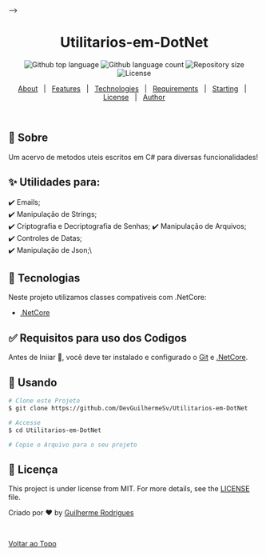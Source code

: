 <!-- <div align="center" id="top"> 
  <img src="./.github/app.gif" alt="Utilitarios-em-DotNet" />

  &#xa0;

  <!-- <a href="https://Utilitarios-em-DotNet.netlify.app">Demo</a> -->
</div> -->

<h1 align="center">Utilitarios-em-DotNet</h1>

<p align="center">
  <img alt="Github top language" src="https://img.shields.io/github/languages/top/DevGuilhermeSv/Utilitarios-em-DotNet?color=56BEB8">

  <img alt="Github language count" src="https://img.shields.io/github/languages/count/DevGuilhermeSv/Utilitarios-em-DotNet?color=56BEB8">

  <img alt="Repository size" src="https://img.shields.io/github/repo-size/DevGuilhermeSv/Utilitarios-em-DotNet?color=56BEB8">

  <img alt="License" src="https://img.shields.io/github/license/DevGuilhermeSv/Utilitarios-em-DotNet?color=56BEB8">

  <!-- <img alt="Github issues" src="https://img.shields.io/github/issues/DevGuilhermeSv/Utilitarios-em-DotNet?color=56BEB8" /> -->

  <!-- <img alt="Github forks" src="https://img.shields.io/github/forks/DevGuilhermeSv/Utilitarios-em-DotNet?color=56BEB8" /> -->

  <!-- <img alt="Github stars" src="https://img.shields.io/github/stars/DevGuilhermeSv/Utilitarios-em-DotNet?color=56BEB8" /> -->
</p>

<!-- Status -->

<!-- <h4 align="center"> 
	🚧  Utilitarios-em-DotNet 🚀 Em construção...  🚧
</h4> 

<hr> -->

<p align="center">
  <a href="#dart-about">About</a> &#xa0; | &#xa0; 
  <a href="#sparkles-features">Features</a> &#xa0; | &#xa0;
  <a href="#rocket-technologies">Technologies</a> &#xa0; | &#xa0;
  <a href="#white_check_mark-requirements">Requirements</a> &#xa0; | &#xa0;
  <a href="#checkered_flag-starting">Starting</a> &#xa0; | &#xa0;
  <a href="#memo-license">License</a> &#xa0; | &#xa0;
  <a href="https://github.com/DevGuilhermeSv" target="_blank">Author</a>
</p>

<br>

## :dart: Sobre ##
Um acervo de metodos uteis escritos em C# para diversas funcionalidades!

## :sparkles: Utilidades para: ##

:heavy_check_mark: Emails;\
:heavy_check_mark: Manipulação de Strings;\
:heavy_check_mark: Criptografia e Decriptografia de Senhas;
:heavy_check_mark: Manipulação de Arquivos;\
:heavy_check_mark: Controles de Datas;\
:heavy_check_mark: Manipulação de Json;\

## :rocket: Tecnologias ##

Neste projeto utilizamos classes compativeis com .NetCore:

- [.NetCore](https://dotnet.microsoft.com/en-us/download/dotnet/3.1)

## :white_check_mark: Requisitos para uso dos Codigos ##

Antes de Iniiar :checkered_flag:, você deve ter instalado e configurado o [Git](https://git-scm.com) e [.NetCore](https://dotnet.microsoft.com/en-us/download/dotnet/3.1).

## :checkered_flag: Usando ##

```bash
# Clone este Projeto
$ git clone https://github.com/DevGuilhermeSv/Utilitarios-em-DotNet

# Accesse
$ cd Utilitarios-em-DotNet

# Copie o Arquivo para o seu projeto
```

## :memo: Licença ##

This project is under license from MIT. For more details, see the [LICENSE](LICENSE.md) file.


Criado por  :heart: by <a href="https://github.com/DevGuilhermeSv" target="_blank">Guilherme Rodrigues</a>

&#xa0;

<a href="#top">Voltar ao Topo</a>
